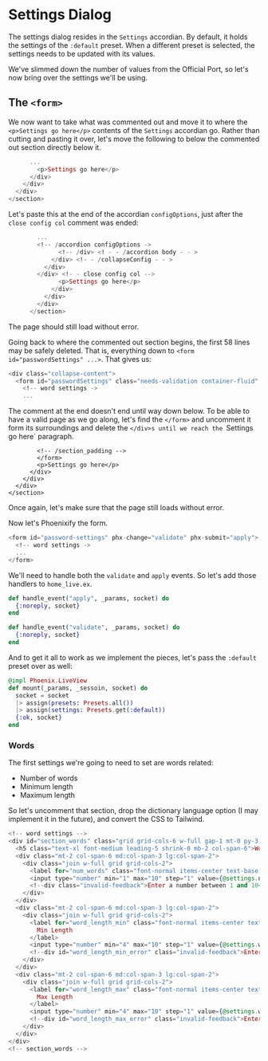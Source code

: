 # Settings Dialog

The settings dialog resides in the `Settings` accordian. By default, it holds
the settings of the `:default` preset. When a different preset is selected,
the settings needs to be updated with its values.

We've slimmed down the number of values from the Official Port, so let's now
bring over the settings we'll be using.

## The `<form>`

We now want to take what was commented out and move it to where the
`<p>Settings go here</p>` contents of the `Settings` accordian go. Rather than
cutting and pasting it over, let's move the following to below the commented
out section directly below it.

```elixir
      ...
        <p>Settings go here</p>
      </div>
    </div>
  </div>
</section>
```

Let's paste this at the end of the accordian `configOptions`, just after the
`close config col` comment was ended:

```elixir
        ...
        <!-- /accordion configOptions ->
              <!-- /div> <! - - /accordion body - - >
            </div> <!- - /collapseConfig - - >
          </div>
        </div> <!- - close config col -->
              <p>Settings go here</p>
            </div>
          </div>
        </div>
      </section>
```

The page should still load without error.

Going back to where the commented out section begins, the first 58 lines may
be safely deleted. That is, everything down to
`<form id="passwordSettings" ...>`. That gives us:

```elixir
<div class="collapse-content">
  <form id="passwordSettings" class="needs-validation container-fluid" novalidate>
    <!-- word settings ->
    ...
```

The comment at the end doesn't end until way down below. To be able to have a
valid page as we go along, let's find the `</form>` and uncomment it form its
surroundings and delete the `</div>s until we reach the `Settings go here`
paragraph.

```elxir
        <!-- /section_padding -->
        </form>
        <p>Settings go here</p>
      </div>
    </div>
  </div>
</section>
```

Once again, let's make sure that the page still loads without error.

Now let's Phoenixify the form.

```elixir
<form id="password-settings" phx-change="validate" phx-submit="apply">
  <!-- word settings ->
  ...
</form>
```

We'll need to handle both the `validate` and `apply` events. So let's add
those handlers to `home_live.ex`.

```elixir
def handle_event("apply", _params, socket) do
  {:noreply, socket}
end

def handle_event("validate", _params, socket) do
  {:noreply, socket}
end
```

And to get it all to work as we implement the pieces, let's pass the
`:default` preset over as well:

```elixir
@impl Phoenix.LiveView
def mount(_params, _sessoin, socket) do
  socket = socket
  |> assign(presets: Presets.all())
  |> assign(settings: Presets.get(:default))
  {:ok, socket}
end
```

### Words

The first settings we're going to need to set are words related:

* Number of words
* Minimum length
* Maximum length

So let's uncomment that section, drop the dictionary language option (I may
implement it in the future), and convert the CSS to Tailwind.

```elixir
<!-- word settings -->
<div id="section_words" class="grid grid-cols-6 w-full gap-1 mt-0 py-3 g-1">
  <h5 class="text-xl font-medium leading-5 shrink-0 mb-2 col-span-6">Words</h5>
  <div class="mt-2 col-span-6 md:col-span-3 lg:col-span-2">
    <div class="join w-full grid grid-cols-2">
      <label for="num_words" class="font-normal items-center text-base text-center py-2 bg-gray-100 border rounded-l-lg border-gray-300"># of Words</label>
      <input type="number" min="1" max="10" step="1" value={@settings.num_words} class="font-normal p-[.375rem .75rem] leading-normal border rounded-r-lg border-gray-300" name="num_words" id="num_words" required />
      <!--div class="invalid-feedback">Enter a number between 1 and 10</div-->
    </div>
  </div>
  <div class="mt-2 col-span-6 md:col-span-3 lg:col-span-2">
    <div class="join w-full grid grid-cols-2">
      <label for="word_length_min" class="font-normal items-center text-base text-center py-2 bg-gray-100 border rounded-l-lg border-gray-300">
        Min Length
      </label>
      <input type="number" min="4" max="10" step="1" value={@settings.word_length_min} class="font-normal p-[.375rem .75rem] leading-normal border rounded-r-lg border-gray-300" name="word_length_min" id="word_length_min" required aria-describedby="word_length_min_error" />
      <!--div id="word_length_min_error" class="invalid-feedback">Enter a number between 4 and 10</div-->
    </div>
  </div>
  <div class="mt-2 col-span-6 md:col-span-3 lg:col-span-2">
    <div class="join w-full grid grid-cols-2">
      <label for="word_length_max" class="font-normal items-center text-base text-center py-2 bg-gray-100 border rounded-l-lg border-gray-300">
        Max Length
      </label>
      <input type="number" min="4" max="10" step="1" value={@settings.word_length_max} class="font-normal p-[.375rem .75rem] leading-normal border rounded-r-lg border-gray-300" name="word_length_max" id="word_length_max" required aria-describedby="word_length_max_error" />
      <!--div id="word_length_max_error" class="invalid-feedback">Enter a number between 4 and 10</div-->
    </div>
  </div>
</div>
<!-- section_words -->
```
